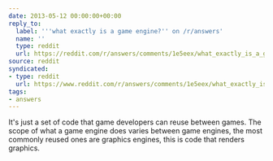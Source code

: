 ```yaml
---
date: 2013-05-12 00:00:00+00:00
reply_to:
  label: '''what exactly is a game engine?'' on /r/answers'
  name: ''
  type: reddit
  url: https://reddit.com/r/answers/comments/1e5eex/what_exactly_is_a_game_engine/
source: reddit
syndicated:
- type: reddit
  url: https://www.reddit.com/r/answers/comments/1e5eex/what_exactly_is_a_game_engine/c9wzamw/
tags:
- answers
---
```


It's just a set of code that game developers can reuse between games. The scope of what a game engine does varies between game engines, the most commonly reused ones are graphics engines, this is code that renders graphics.